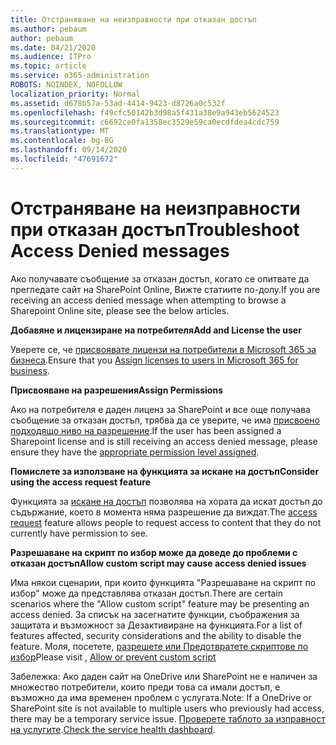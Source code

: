 ```yaml
---
title: Отстраняване на неизправности при отказан достъп
ms.author: pebaum
author: pebaum
ms.date: 04/21/2020
ms.audience: ITPro
ms.topic: article
ms.service: o365-administration
ROBOTS: NOINDEX, NOFOLLOW
localization_priority: Normal
ms.assetid: d678b57a-53ad-4414-9423-d8726a0c532f
ms.openlocfilehash: f49cfc50142b3d98a5f431a38e9a943eb5624523
ms.sourcegitcommit: c6692ce0fa1358ec3529e59ca0ecdfdea4cdc759
ms.translationtype: MT
ms.contentlocale: bg-BG
ms.lasthandoff: 09/14/2020
ms.locfileid: "47691672"
---
```

# <a name="troubleshoot-access-denied-messages"></a><span data-ttu-id="95517-102">Отстраняване на неизправности при отказан достъп</span><span class="sxs-lookup"><span data-stu-id="95517-102">Troubleshoot Access Denied messages</span></span>

<span data-ttu-id="95517-103">Ако получавате съобщение за отказан достъп, когато се опитвате да прегледате сайт на SharePoint Online, Вижте статиите по-долу.</span><span class="sxs-lookup"><span data-stu-id="95517-103">If you are receiving an access denied message when attempting to browse a Sharepoint Online site, please see the below articles.</span></span>

<span data-ttu-id="95517-104">**Добавяне и лицензиране на потребителя**</span><span class="sxs-lookup"><span data-stu-id="95517-104">**Add and License the user**</span></span>

<span data-ttu-id="95517-105">Уверете се, че [присвоявате лицензи на потребители в Microsoft 365 за бизнеса](https://docs.microsoft.com/microsoft-365/admin/add-users/add-users).</span><span class="sxs-lookup"><span data-stu-id="95517-105">Ensure that you [Assign licenses to users in Microsoft 365 for business](https://docs.microsoft.com/microsoft-365/admin/add-users/add-users).</span></span>

<span data-ttu-id="95517-106">**Присвояване на разрешения**</span><span class="sxs-lookup"><span data-stu-id="95517-106">**Assign Permissions**</span></span>

<span data-ttu-id="95517-107">Ако на потребителя е даден лиценз за SharePoint и все още получава съобщение за отказан достъп, трябва да се уверите, че има [присвоено подходящо ниво на разрешение](https://docs.microsoft.com/sharepoint/understanding-permission-levels).</span><span class="sxs-lookup"><span data-stu-id="95517-107">If the user has been assigned a Sharepoint license and is still receiving an access denied message, please ensure they have the [appropriate permission level assigned](https://docs.microsoft.com/sharepoint/understanding-permission-levels).</span></span>

<span data-ttu-id="95517-108">**Помислете за използване на функцията за искане на достъп**</span><span class="sxs-lookup"><span data-stu-id="95517-108">**Consider using the access request feature**</span></span>

<span data-ttu-id="95517-109">Функцията за [искане на достъп](https://support.office.com/article/Set-up-and-manage-access-requests-94B26E0B-2822-49D4-929A-8455698654B3) позволява на хората да искат достъп до съдържание, което в момента няма разрешение да виждат.</span><span class="sxs-lookup"><span data-stu-id="95517-109">The [access request](https://support.office.com/article/Set-up-and-manage-access-requests-94B26E0B-2822-49D4-929A-8455698654B3) feature allows people to request access to content that they do not currently have permission to see.</span></span> 

<span data-ttu-id="95517-110">**Разрешаване на скрипт по избор може да доведе до проблеми с отказан достъп**</span><span class="sxs-lookup"><span data-stu-id="95517-110">**Allow custom script may cause access denied issues**</span></span>

<span data-ttu-id="95517-111">Има някои сценарии, при които функцията "Разрешаване на скрипт по избор" може да представлява отказан достъп.</span><span class="sxs-lookup"><span data-stu-id="95517-111">There are certain scenarios where the "Allow custom script" feature may be presenting an access denied.</span></span> <span data-ttu-id="95517-112">За списък на засегнатите функции, съображения за защитата и възможност за Дезактивиране на функцията.</span><span class="sxs-lookup"><span data-stu-id="95517-112">For a list of features affected, security considerations and the ability to disable the feature.</span></span> <span data-ttu-id="95517-113">Моля, посетете, [разрешете или Предотвратете скриптове по избор](https://docs.microsoft.com/sharepoint/allow-or-prevent-custom-script)</span><span class="sxs-lookup"><span data-stu-id="95517-113">Please visit , [Allow or prevent custom script](https://docs.microsoft.com/sharepoint/allow-or-prevent-custom-script)</span></span>

<span data-ttu-id="95517-114">Забележка: Ако даден сайт на OneDrive или SharePoint не е наличен за множество потребители, които преди това са имали достъп, е възможно да има временен проблем с услугата.</span><span class="sxs-lookup"><span data-stu-id="95517-114">Note: If a OneDrive or SharePoint site is not available to multiple users who previously had access, there may be a temporary service issue.</span></span> <span data-ttu-id="95517-115">[Проверете таблото за изправност на услугите](https://portal.office.com/adminportal/home#/servicehealth).</span><span class="sxs-lookup"><span data-stu-id="95517-115">[Check the service health dashboard](https://portal.office.com/adminportal/home#/servicehealth).</span></span>


  


